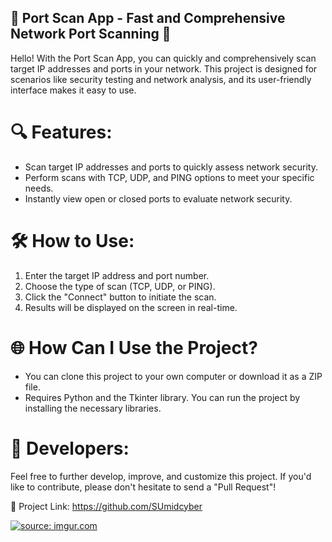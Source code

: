 ## 🚀 Port Scan App - Fast and Comprehensive Network Port Scanning 🚀

Hello! With the Port Scan App, you can quickly and comprehensively scan target IP addresses and ports in your network. This project is designed for scenarios like security testing and network analysis, and its user-friendly interface makes it easy to use.

# 🔍 Features:
- Scan target IP addresses and ports to quickly assess network security.
- Perform scans with TCP, UDP, and PING options to meet your specific needs.
- Instantly view open or closed ports to evaluate network security.

# 🛠️ How to Use:
1. Enter the target IP address and port number.
2. Choose the type of scan (TCP, UDP, or PING).
3. Click the "Connect" button to initiate the scan.
4. Results will be displayed on the screen in real-time.

# 🌐 How Can I Use the Project?
- You can clone this project to your own computer or download it as a ZIP file.
- Requires Python and the Tkinter library. You can run the project by installing the necessary libraries.

# 👏 Developers:
Feel free to further develop, improve, and customize this project. If you'd like to contribute, please don't hesitate to send a "Pull Request"!

🔗 Project Link: https://github.com/SUmidcyber


  <a href="https://imgur.com/udVAr20"><img src="https://i.imgur.com/udVAr20.png" title="source: imgur.com" /></a>
